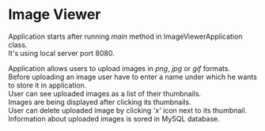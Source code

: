 # Image Viewer   

Application starts after running *main* method in ImageViewerApplication class.  
It's using local server port 8080.

Application allows users to upload images in *png*, *jpg* or *gif* formats.  
Before uploading an image user have to enter a name under which he wants to store it in application.  
User can see uploaded images as a list of their thumbnails.  
Images are being displayed after clicking its thumbnails.  
User can delete uploaded image by clicking *'x'* icon next to its thumbnail.  
Information about uploaded images is sored in MySQL database.  
 

